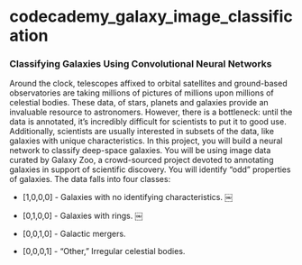 # codecademy_galaxy_image_classification

### Classifying Galaxies Using Convolutional Neural Networks
Around the clock, telescopes affixed to orbital satellites and ground-based observatories are taking millions of pictures of millions upon millions of celestial bodies. These data, of stars, planets and galaxies provide an invaluable resource to astronomers.
However, there is a bottleneck: until the data is annotated, it’s incredibly difficult for scientists to put it to good use. Additionally, scientists are usually interested in subsets of the data, like galaxies with unique characteristics.
In this project, you will build a neural network to classify deep-space galaxies. You will be using image data curated by Galaxy Zoo, a crowd-sourced project devoted to annotating galaxies in support of scientific discovery.
You will identify “odd” properties of galaxies. The data falls into four classes:

- [1,0,0,0] - Galaxies with no identifying characteristics.
￼
- [0,1,0,0] - Galaxies with rings.
￼
- [0,0,1,0] - Galactic mergers.

- [0,0,0,1] - “Other,” Irregular celestial bodies. 
